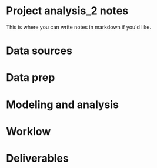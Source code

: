# Project analysis_2 notes

 
This is where you can write notes in markdown if you'd like.

# Data sources


# Data prep


# Modeling and analysis


# Worklow


# Deliverables
